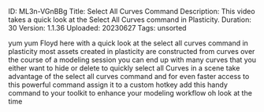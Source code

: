 ID: ML3n-VGnBBg
Title: Select All Curves Command
Description: This video takes a quick look at the Select All Curves command in Plasticity.
Duration: 30
Version: 1.1.36
Uploaded: 20230627
Tags: unsorted

yum yum Floyd here with a quick look at
the select all curves command in
plasticity most assets created in
plasticity are constructed from curves
over the course of a modeling session
you can end up with many curves that you
either want to hide or delete to quickly
select all Curves in a scene take
advantage of the select all curves
command and for even faster access to
this powerful command assign it to a
custom hotkey add this handy command to
your toolkit to enhance your modeling
workflow oh look at the time
